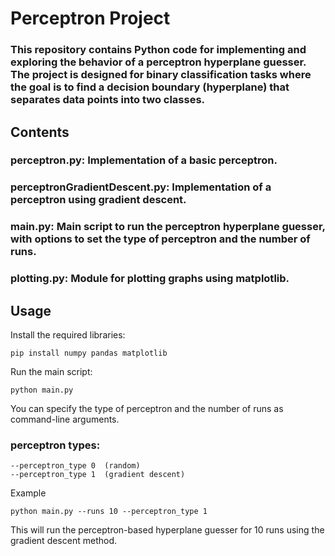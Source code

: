 # Perceptron Project

### This repository contains Python code for implementing and exploring the behavior of a perceptron hyperplane guesser. The project is designed for binary classification tasks where the goal is to find a decision boundary (hyperplane) that separates data points into two classes.

## Contents

###    perceptron.py: Implementation of a basic perceptron.
###    perceptronGradientDescent.py: Implementation of a perceptron using gradient descent.
###    main.py: Main script to run the perceptron hyperplane guesser, with options to set the type of perceptron and the number of runs.
###    plotting.py: Module for plotting graphs using matplotlib.

## Usage

Install the required libraries:

    pip install numpy pandas matplotlib

Run the main script:

    python main.py

You can specify the type of perceptron and the number of runs as command-line arguments.
### perceptron types:
    --perceptron_type 0  (random)
    --perceptron_type 1  (gradient descent)

Example

    python main.py --runs 10 --perceptron_type 1

This will run the perceptron-based hyperplane guesser for 10 runs using the gradient descent method.
